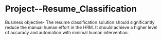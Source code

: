 # Project--Resume_Classification
Business objective- 
The resume classification solution should significantly reduce the manual human effort in the HRM. 
It should achieve a higher level of accuracy and automation with minimal human intervention.

